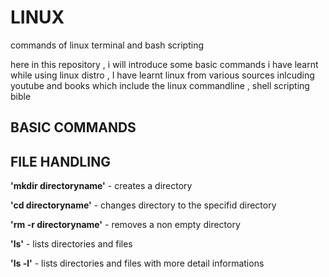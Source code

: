 # LINUX
commands of linux terminal and bash scripting

here in this repository , i will introduce some basic commands i have learnt while using linux distro , I have learnt linux from various sources inlcuding youtube and books which include the linux commandline , shell scripting bible 

## BASIC COMMANDS



## FILE HANDLING

**'mkdir directoryname'**  - creates a directory 

**'cd directoryname'** - changes directory to the specifid directory

**'rm -r directoryname'** - removes a non empty directory

**'ls'** - lists directories and files 

**'ls -l'** - lists directories and files with more detail informations




